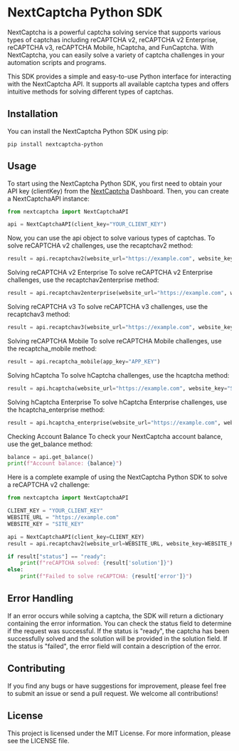 # NextCaptcha Python SDK
NextCaptcha is a powerful captcha solving service that supports various types of captchas including reCAPTCHA v2,
reCAPTCHA v2 Enterprise, reCAPTCHA v3, reCAPTCHA Mobile, hCaptcha, and FunCaptcha. With NextCaptcha, you can easily
solve a variety of captcha challenges in your automation scripts and programs.

This SDK provides a simple and easy-to-use Python interface for interacting with the NextCaptcha API. It supports all
available captcha types and offers intuitive methods for solving different types of captchas.

## Installation

You can install the NextCaptcha Python SDK using pip:

```shell
pip install nextcaptcha-python
```

## Usage

To start using the NextCaptcha Python SDK, you first need to obtain your API key (clientKey) from the 
[NextCaptcha](https://dashboard.nextcaptcha.com) Dashboard. Then, you can create a NextCaptchaAPI instance:

```python
from nextcaptcha import NextCaptchaAPI

api = NextCaptchaAPI(client_key="YOUR_CLIENT_KEY")
```

Now, you can use the api object to solve various types of captchas.
To solve reCAPTCHA v2 challenges, use the recaptchav2 method:

```python
result = api.recaptchav2(website_url="https://example.com", website_key="SITE_KEY")
```

Solving reCAPTCHA v2 Enterprise
To solve reCAPTCHA v2 Enterprise challenges, use the recaptchav2enterprise method:

```python
result = api.recaptchav2enterprise(website_url="https://example.com", website_key="SITE_KEY")
```

Solving reCAPTCHA v3
To solve reCAPTCHA v3 challenges, use the recaptchav3 method:

```python
result = api.recaptchav3(website_url="https://example.com", website_key="SITE_KEY")
```

Solving reCAPTCHA Mobile
To solve reCAPTCHA Mobile challenges, use the recaptcha_mobile method:

```python
result = api.recaptcha_mobile(app_key="APP_KEY")
```

Solving hCaptcha
To solve hCaptcha challenges, use the hcaptcha method:

```python
result = api.hcaptcha(website_url="https://example.com", website_key="SITE_KEY")
```

Solving hCaptcha Enterprise
To solve hCaptcha Enterprise challenges, use the hcaptcha_enterprise method:

```python
result = api.hcaptcha_enterprise(website_url="https://example.com", website_key="SITE_KEY")
```


Checking Account Balance
To check your NextCaptcha account balance, use the get_balance method:

```python
balance = api.get_balance()
print(f"Account balance: {balance}")
```

Here is a complete example of using the NextCaptcha Python SDK to solve a reCAPTCHA v2 challenge:

```python
from nextcaptcha import NextCaptchaAPI

CLIENT_KEY = "YOUR_CLIENT_KEY"
WEBSITE_URL = "https://example.com"
WEBSITE_KEY = "SITE_KEY"

api = NextCaptchaAPI(client_key=CLIENT_KEY)
result = api.recaptchav2(website_url=WEBSITE_URL, website_key=WEBSITE_KEY)

if result["status"] == "ready":
    print(f"reCAPTCHA solved: {result['solution']}")
else:
    print(f"Failed to solve reCAPTCHA: {result['error']}")
```

## Error Handling

If an error occurs while solving a captcha, the SDK will return a dictionary containing the error information. You can
check the status field to determine if the request was successful. If the status is "ready", the captcha has been
successfully solved and the solution will be provided in the solution field. If the status is "failed", the error field
will contain a description of the error.

## Contributing

If you find any bugs or have suggestions for improvement, please feel free to submit an issue or send a pull request. We
welcome all contributions!

## License

This project is licensed under the MIT License. For more information, please see the LICENSE file.


